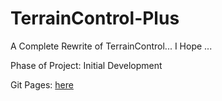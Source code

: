 TerrainControl-Plus
===================

A Complete Rewrite of TerrainControl... I Hope ...

Phase of Project: Initial Development

Git Pages: [here](http://timethor.github.io/TerrainControl-Plus/)
